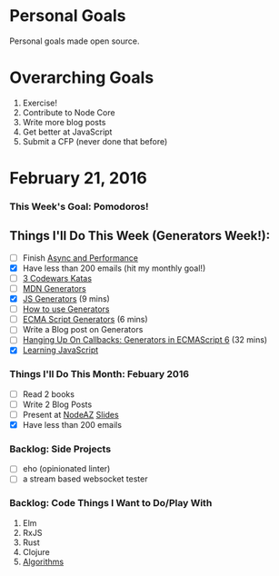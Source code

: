 Personal Goals
==============

Personal goals made open source.

# Overarching Goals
1. Exercise!
2. Contribute to Node Core
3. Write more blog posts
4. Get better at JavaScript
5. Submit a CFP (never done that before)

# February 21, 2016

### This Week's Goal: Pomodoros!

## Things I'll Do This Week (Generators Week!):
- [ ] Finish [Async and Performance](https://github.com/getify/You-Dont-Know-JS/blob/master/async%20%26%20performance/README.md)
- [x] Have less than 200 emails (hit my monthly goal!)
- [ ] [3 Codewars Katas](http://www.codewars.com/)
- [ ] [MDN Generators](https://developer.mozilla.org/en-US/docs/Web/JavaScript/Reference/Statements/function*)
- [x] [JS Generators](https://www.youtube.com/watch?v=Zk_rX2n3Ml8) (9 mins)
- [ ] [How to use Generators](https://strongloop.com/strongblog/how-to-generators-node-js-yield-use-cases/)
- [ ] [ECMA Script Generators](https://egghead.io/lessons/ecmascript-6-generators) (6 mins)
- [ ] Write a Blog post on Generators
- [ ] [Hanging Up On Callbacks: Generators in ECMAScript 6](https://www.youtube.com/watch?v=s-BwEk-Y4kg) (32 mins)
- [x] [Learning JavaScript](http://mafintosh.com/learning-javascript.html)

### Things I'll Do This Month: Febuary 2016
- [ ] Read 2 books
- [ ] Write 2 Blog Posts
- [ ] Present at [NodeAZ](http://www.meetup.com/NodeAZ/) [Slides](http://www.decksetapp.com/)
- [x] Have less than 200 emails

### Backlog: Side Projects
- [ ] eho (opinionated linter)
- [ ] a stream based websocket tester

### Backlog: Code Things I Want to Do/Play With
1. Elm
2. RxJS
3. Rust
4. Clojure
5. [Algorithms](https://www.coursera.org/learn/algorithmic-toolbox/)
